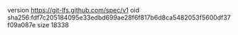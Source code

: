 version https://git-lfs.github.com/spec/v1
oid sha256:fdf7c205184095e33edbd699ae28f6f817b6d8ca5482053f5600df37f09a087e
size 18338
